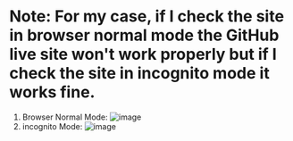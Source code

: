 # Note: For my case, if I check the site in browser normal mode the GitHub live site won't work properly but if I check the site in incognito mode it works fine. 
1. Browser Normal Mode:
![image](https://github.com/user-attachments/assets/5706e939-1bc2-460c-8d46-07b5c991cdf4)
2. incognito Mode:
![image](https://github.com/user-attachments/assets/973d1e72-6690-4736-95fe-29cbf2750c5c)
